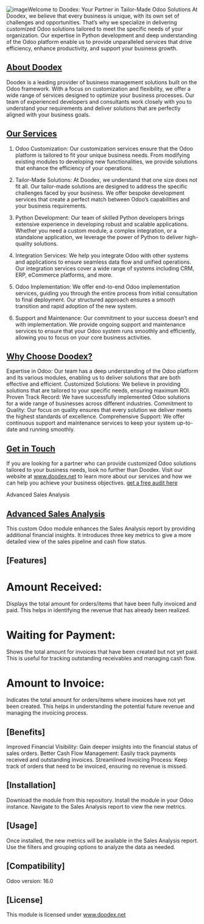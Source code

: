 ![image](https://github.com/user-attachments/assets/81cf30b3-d3ee-4e3a-a0eb-79b1a73d77db)Welcome to Doodex: Your Partner in Tailor-Made Odoo Solutions
At Doodex, we believe that every business is unique, with its own set of challenges and opportunities. That’s why we specialize in delivering customized Odoo solutions tailored to meet the specific needs of your organization. Our expertise in Python development and deep understanding of the Odoo platform enable us to provide unparalleled services that drive efficiency, enhance productivity, and support your business growth.

## [About Doodex](https://www.doodex.net/about-us)
Doodex is a leading provider of business management solutions built on the Odoo framework. With a focus on customization and flexibility, we offer a wide range of services designed to optimize your business processes. Our team of experienced developers and consultants work closely with you to understand your requirements and deliver solutions that are perfectly aligned with your business goals.

## [Our Services](https://www.doodex.net/our-services)
1. Odoo Customization:
Our customization services ensure that the Odoo platform is tailored to fit your unique business needs. From modifying existing modules to developing new functionalities, we provide solutions that enhance the efficiency of your operations.

2. Tailor-Made Solutions:
At Doodex, we understand that one size does not fit all. Our tailor-made solutions are designed to address the specific challenges faced by your business. We offer bespoke development services that create a perfect match between Odoo’s capabilities and your business requirements.

3. Python Development:
Our team of skilled Python developers brings extensive experience in developing robust and scalable applications. Whether you need a custom module, a complex integration, or a standalone application, we leverage the power of Python to deliver high-quality solutions.

4. Integration Services:
We help you integrate Odoo with other systems and applications to ensure seamless data flow and unified operations. Our integration services cover a wide range of systems including CRM, ERP, eCommerce platforms, and more.

5. Odoo Implementation:
We offer end-to-end Odoo implementation services, guiding you through the entire process from initial consultation to final deployment. Our structured approach ensures a smooth transition and rapid adoption of the new system.

6. Support and Maintenance:
Our commitment to your success doesn’t end with implementation. We provide ongoing support and maintenance services to ensure that your Odoo system runs smoothly and efficiently, allowing you to focus on your core business activities.

## [Why Choose Doodex?](https://www.youtube.com/watch?v=DfcKIoN3vgs)
Expertise in Odoo: Our team has a deep understanding of the Odoo platform and its various modules, enabling us to deliver solutions that are both effective and efficient.
Customized Solutions: We believe in providing solutions that are tailored to your specific needs, ensuring maximum ROI.
Proven Track Record: We have successfully implemented Odoo solutions for a wide range of businesses across different industries.
Commitment to Quality: Our focus on quality ensures that every solution we deliver meets the highest standards of excellence.
Comprehensive Support: We offer continuous support and maintenance services to keep your system up-to-date and running smoothly.

## [Get in Touch](https://www.doodex.net/contactus)
If you are looking for a partner who can provide customized Odoo solutions tailored to your business needs, look no further than Doodex.
Visit our website at www.doodex.net to learn more about our services and how we can help you achieve your business objectives.
[get a free audit here](https://www.doodex.net/audit-gratuit)

Advanced Sales Analysis
## [Advanced Sales Analysis](https://www.doodex.net/en/blog/doodex-blog-2/sales-dashboard-example-with-odoo-88)
This custom Odoo module enhances the Sales Analysis report by providing additional financial insights. It introduces three key metrics to give a more detailed view of the sales pipeline and cash flow status.

## [Features]
# Amount Received:

Displays the total amount for orders/items that have been fully invoiced and paid. This helps in identifying the revenue that has already been realized.
# Waiting for Payment:

Shows the total amount for invoices that have been created but not yet paid. This is useful for tracking outstanding receivables and managing cash flow.
# Amount to Invoice:

Indicates the total amount for orders/items where invoices have not yet been created. This helps in understanding the potential future revenue and managing the invoicing process.

## [Benefits]
Improved Financial Visibility: Gain deeper insights into the financial status of sales orders.
Better Cash Flow Management: Easily track payments received and outstanding invoices.
Streamlined Invoicing Process: Keep track of orders that need to be invoiced, ensuring no revenue is missed.

## [Installation]
Download the module from this repository.
Install the module in your Odoo instance.
Navigate to the Sales Analysis report to view the new metrics.

## [Usage]
Once installed, the new metrics will be available in the Sales Analysis report. Use the filters and grouping options to analyze the data as needed.

## [Compatibility]
Odoo version: 16.0

## [License]
This module is licensed under www.doodex.net

